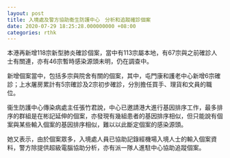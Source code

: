```yaml
---
layout: post
title: 入境處及警方協助衞生防護中心　分析和追蹤確診個案
date: 2020-07-29 18:25:28.000000000 +08:00
categories: rthk
---
```


本港再新增118宗新型肺炎確診個案，當中有113宗屬本地，有67宗與之前確診人士有關連，亦有46宗暫時感染源頭未明，仍在調查中。

新增個案當中，包括多宗與院舍有關的個案，其中，屯門康和護老中心新增6宗確診；上水屠房累計有5宗確診及2宗初步確診，分別擔任買手、理貨和文員的職位。

衞生防護中心傳染病處主任張竹君說，中心已邀請港大進行基因排序工作，最多排序的群組是在彬記延伸的個案，亦發現有幾組患者的基因排序相似，但只能說有個案與某些輸入個案的基因排序相似，難以以此斷定個案的感染源頭。

她又表示，由於個案眾多，入境處人員已協助記錄經機場入境人士的輸入個案資料，警方除提供超級電腦協助分析，亦有派一隊人進駐中心協助追蹤個案。
